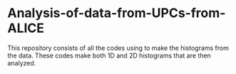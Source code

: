 # Analysis-of-data-from-UPCs-from-ALICE
This repository consists of all the codes using to make the histograms from the data. These codes make both 1D and 2D histograms that are then analyzed.

